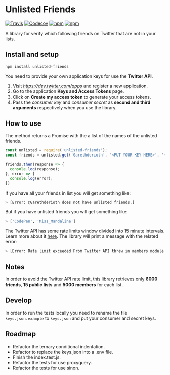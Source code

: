 # Unlisted Friends
[![Travis](https://img.shields.io/travis/Garethderioth/unlisted-friends.svg)](https://travis-ci.org/Garethderioth/unlisted-friends)
[![Codecov](https://img.shields.io/codecov/c/github/Garethderioth/unlisted-friends.svg)](https://codecov.io/github/Garethderioth/unlisted-friends)
[![npm](https://img.shields.io/npm/v/unlisted-friends.svg)](https://www.npmjs.com/package/unlisted-friends)
[![npm](https://img.shields.io/npm/dt/unlisted-friends.svg)](https://www.npmjs.com/package/unlisted-friends)

A library for verify which following friends on Twitter that are not in your lists.

## Install and setup
```bash
npm install unlisted-friends
```
You need to provide your own application keys for use the **Twitter API**.

1. Visit *https://dev.twitter.com/apps* and register a new application.
2. Go to the application **Keys and Access Tokens** page.
3. Click on **Create my access token** to generate your access tokens.
4. Pass the _consumer key_ and _consumer secret_ as **second and third arguments** respectively when you use the library.

## How to use
The method returns a Promise with the a list of the names of the unlisted friends.
```javascript
const unlisted = require('unlisted-friends');
const friends = unlisted.get('Garethderioth', '<PUT YOUR KEY HERE>', '<PUT YOUR SECRET HERE>');

friends.then(response => {
  console.log(response);
}, error => {
  console.log(error);
})
```

If you have all your friends in list you will get something like:
```bash
> [Error: @Garethderioth does not have unlisted friends.]
```
But if you have unlisted friends you will get something like:
```bash
> ['CodePen', 'Miss_Mandaline']
```

The Twitter API has some rate limits window divided into 15 minute intervals. Learn more about it [here](https://dev.twitter.com/rest/public/rate-limiting). The library will print a message with the related error:

```bash
> [Error: Rate limit exceeded From Twitter API threw in members module.]
```

## Notes
In order to avoid the Twitter API rate limit, this library retrieves only **6000 friends**, **15 public lists** and **5000 members** for each list.

## Develop
In order to run the tests locally you need to rename the file `keys.json.example` to `keys.json` and put your consumer and secret keys.

## Roadmap
* Refactor the ternary conditional indentation.
* Refactor to replace the keys.json into a .env file.
* Finish the index.test.js.
* Refactor the tests for use proxyquery.
* Refactor the tests for use sinon.
